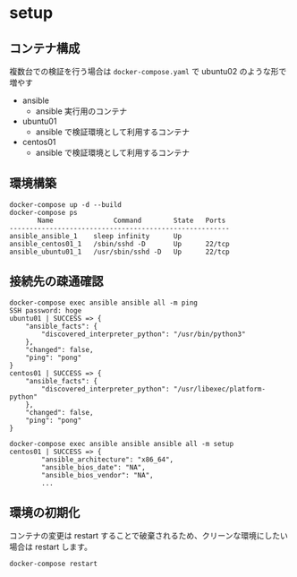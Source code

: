 # setup

## コンテナ構成

複数台での検証を行う場合は `docker-compose.yaml` で ubuntu02 のような形で増やす

- ansible
  - ansible 実行用のコンテナ
- ubuntu01
  - ansible で検証環境として利用するコンテナ
- centos01
  - ansible で検証環境として利用するコンテナ

## 環境構築

```
docker-compose up -d --build
docker-compose ps
       Name               Command        State   Ports
-------------------------------------------------------
ansible_ansible_1    sleep infinity      Up
ansible_centos01_1   /sbin/sshd -D       Up      22/tcp
ansible_ubuntu01_1   /usr/sbin/sshd -D   Up      22/tcp
```

## 接続先の疎通確認

```
docker-compose exec ansible ansible all -m ping
SSH password: hoge
ubuntu01 | SUCCESS => {
    "ansible_facts": {
        "discovered_interpreter_python": "/usr/bin/python3"
    },
    "changed": false,
    "ping": "pong"
}
centos01 | SUCCESS => {
    "ansible_facts": {
        "discovered_interpreter_python": "/usr/libexec/platform-python"
    },
    "changed": false,
    "ping": "pong"
}

docker-compose exec ansible ansible ansible all -m setup
centos01 | SUCCESS => {
        "ansible_architecture": "x86_64",
        "ansible_bios_date": "NA",
        "ansible_bios_vendor": "NA",
        ...
```

## 環境の初期化

コンテナの変更は restart することで破棄されるため、クリーンな環境にしたい場合は restart します。

```
docker-compose restart
```
